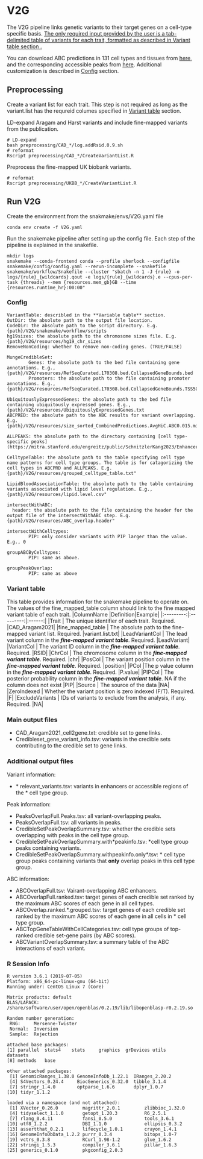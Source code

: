 # V2G
The V2G pipeline links genetic variants to their target genes on a cell-type specific basis. <ins>The only required input provided by the user is a tab-delimited table of variants for each trait, formatted as described in [Variant table](https://github.com/EngreitzLab/V2G/blob/main/README.md#variant-table) section <ins>.

You can download ABC predictions in 131 cell types and tissues from [here](https://www.engreitzlab.org/resources), and the corresponding accessible peaks from [here](https://mitra.stanford.edu/engreitz/public/SchnitzlerKang2023/EnhancerList.minus150). Additional customization is described in [Config](https://github.com/EngreitzLab/V2G/blob/main/README.md#config) section.

## Preprocessing 
Create a variant list for each trait.  This step is not required as long as the variant.list has the requreid columes specified in [Variant table]( https://github.com/EngreitzLab/V2G/blob/main/README.md#variant-table) section.  

LD-expand Aragam and Harst variants and include fine-mapped variants from the publication.
```
# LD-expand
bash preprocessing/CAD_*/log.addRsid.0.9.sh
# reformat
Rscript preprocessing/CAD_*/CreateVariantList.R
```
Preprocess the fine-mapped UK biobank variants.
```
# reformat
Rscript preprocessing/UKBB_*/CreateVariantList.R
```

## Run V2G
Create the environment from the snakmake/envs/V2G.yaml file
```
conda env create -f V2G.yaml
```
Run the snakemake pipeline after setting up the config file. Each step of the pipeline is explained in the snakefile.
```
mkdir logs
snakemake --conda-frontend conda --profile sherlock --configfile snakemake/config/config.yaml --rerun-incomplete --snakefile snakemake/workflow/Snakefile --cluster "sbatch -n 1 -J {rule} -o logs/{rule}_{wildcards}.qout -e logs/{rule}_{wildcards}.e --cpus-per-task {threads} --mem {resources.mem_gb}GB --time {resources.runtime_hr}:00:00"
```
### Config
```
VariantTable: describled in the **Variable table** section.
OutDir: the absolute path to the output file location.
CodeDir: the absolute path to the script directory. E.g. {path}/V2G/snakemake/workflow/scripts
hg19sizes: the absolute path to the chromosome sizes file. E.g. {path}/V2G/resources/hg19_chr_sizes
RemoveNonCoding: whether to remove non-coding genes. (TRUE/FALSE)

MungeCredibleSet:
        Genes: the absolute path to the bed file containing gene annotations. E.g., {path}/V2G/resources/RefSeqCurated.170308.bed.CollapsedGeneBounds.bed
        Promoters: the absolute path to the file containing promoter annotations. E.g.,{path}/V2G/resources/RefSeqCurated.170308.bed.CollapsedGeneBounds.TSS500bp.bed"

UbiquitouslyExpressedGenes: the absolute path to the bed file containing ubiquitously expressed genes. E.g., {path}/V2G/resources/UbiquitouslyExpressedGenes.txt
ABCPRED: the absolute path to the ABC results for variant overlapping. E.g.{path}/V2G/resources/size_sorted_CombinedPredictions.AvgHiC.ABC0.015.minus150.txt.gz"

ALLPEAKS: the absolute path to the directory containing [cell type-specific peaks](https://mitra.stanford.edu/engreitz/public/SchnitzlerKang2023/EnhancerList.minus150). 

CelltypeTable: the absolute path to the table specifying cell type name patterns for cell type groups. The table is for catagorizing the cell types in ABCPRD and ALLPEAKS. E.g. {path}/V2G/resources/grouped_celltype_table.txt"

LipidBloodAssociationTable: the absolute path to the table containing variants associated with lipid level regulation. E.g., {path}/V2G/resources/lipid.level.csv"

intersectWithABC:
  header: the absolute path to the file containing the header for the output file of the intersectWithABC step. E.g. {path}/V2G/resources/ABC_overlap.header"

intersectWithCelltypes:
        PIP: only consider variants with PIP larger than the value. E.g., 0

groupABCByCelltypes:
        PIP: same as above.

groupPeakOverlap:
        PIP: same as above
```

### Variant table
This table provides information for the snakemake pipeline to operate on. The values of the fine_mapped_table column should link to the fine mapped variant table of each trait. 
|ColumnName |Definition|Example|
|:---------:|:---------:|:------:|
|Trait      | The unique identifier of each trait. Required. |CAD_Aragam2021|
|fine_mapped_table | The absolute path to the fine-mapped variant list. Required. |variant.list.txt|
|LeadVariantCol | The lead variant column in the ***fine-mapped variant table***. Required. |LeadVariant|
|VariantCol | The variant ID column in the ***fine-mapped variant table***. Required. |RSID|
|ChrCol | The chromosome column in the ***fine-mapped variant table***. Required. |chr|
|PosCol | The variant position column in the ***fine-mapped variant table***. Required. |position|
|PCol |The p value column in the ***fine-mapped variant table***. Required. |P.value|
|PIPCol | The posterior probability column in the ***fine-mapped variant table***. NA if the column does not exist |PIP|
|Source | The source of the data |NA|
|ZeroIndexed | Whether the variant position is zero indexed (F/T). Required. |F|
|ExcludeVariants | IDs of variants to exclude from the analysis, if any. Required. |NA|  

### Main output files  
- CAD_Aragam2021_cell2gene.txt: credible set to gene links.  
- Credibleset_gene_variant_info.tsv: variants in the credible sets contributing to the credible set to gene links.  
 
### Additional output files  
Variant information:  
- \* relevant_variants.tsv: variants in enhancers or accessible regions of the \* cell type group.  

Peak information:  
- PeaksOverlapFull.Peaks.tsv: all variant-overlapping peaks.  
- PeaksOverlapFull.tsv: all variants in peaks.  
- CredibleSetPeakOverlapSummary.tsv: whether the credible sets overlapping with peaks in the cell type group.  
- CredibleSetPeakOverlapSummary.with\*peakinfo.tsv: \*cell type group peaks containing variants.  
- CredibleSetPeakOverlapSummary.withpeakinfo.only\*.tsv: \* cell type group peaks containing variants that **only** overlap peaks in this cell type group.  

ABC information:  
- ABCOverlapFull.tsv: Vairant-overlapping ABC enhancers.  
- ABCOverlapFull.ranked.tsv: target genes of each credible set ranked by the maximum ABC scores of each gene in all cell types.  
- ABCOverlap.ranked.\*.grouped.tsv: target genes of each credible set ranked by the maximum ABC scores of each gene in all cells in * cell type group. 
- ABCTopGeneTableWithCellCategories.tsv: cell type groups of top-ranked credible set-gene pairs (by ABC scores).  
- ABCVariantOverlapSummary.tsv: a summary table of the ABC interactions of each variant.  

### R Session Info
```
R version 3.6.1 (2019-07-05)
Platform: x86_64-pc-linux-gnu (64-bit)
Running under: CentOS Linux 7 (Core)

Matrix products: default
BLAS/LAPACK: /share/software/user/open/openblas/0.2.19/lib/libopenblasp-r0.2.19.so

Random number generation:
 RNG:     Mersenne-Twister
 Normal:  Inversion
 Sample:  Rejection

attached base packages:
[1] parallel  stats4    stats     graphics  grDevices utils     datasets
[8] methods   base

other attached packages:
 [1] GenomicRanges_1.38.0 GenomeInfoDb_1.22.1  IRanges_2.20.2
 [4] S4Vectors_0.24.4     BiocGenerics_0.32.0  tibble_3.1.4
 [7] stringr_1.4.0        optparse_1.6.6       dplyr_1.0.7
[10] tidyr_1.1.2

loaded via a namespace (and not attached):
 [1] XVector_0.26.0         magrittr_2.0.1         zlibbioc_1.32.0
 [4] tidyselect_1.1.0       getopt_1.20.3          R6_2.5.1
 [7] rlang_0.4.11           fansi_0.5.0            tools_3.6.1
[10] utf8_1.2.2             DBI_1.1.0              ellipsis_0.3.2
[13] assertthat_0.2.1       lifecycle_1.0.1        crayon_1.4.1
[16] GenomeInfoDbData_1.2.2 purrr_0.3.4            bitops_1.0-7
[19] vctrs_0.3.8            RCurl_1.98-1.2         glue_1.6.2
[22] stringi_1.5.3          compiler_3.6.1         pillar_1.6.3
[25] generics_0.1.0         pkgconfig_2.0.3
```

